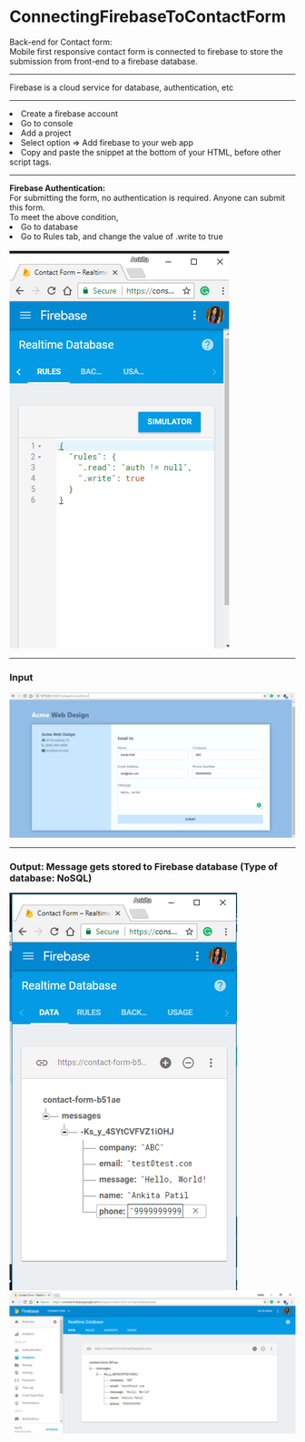 # ConnectingFirebaseToContactForm
Back-end for Contact form: <br/>Mobile first responsive contact form is connected to firebase to store the submission from front-end to a firebase database.
<hr>
Firebase is a cloud service for database, authentication, etc
<br/>
<hr>
<li>Create a firebase account</li>
<li>Go to console </li>
<li>Add a project </li>
<li>Select option => Add firebase to your web app</li>
<li>Copy and paste the snippet at the bottom of your HTML, before other script tags.</li>
<hr>
<b>Firebase Authentication: </b><br/>
For submitting the form, no authentication is required. Anyone can submit this form.
<br/>
To meet the above condition, 
<li>Go to database</li>
<li> Go to Rules tab, and change the value of .write to true </li>
<br/>

<img src ="https://github.com/patilankita79/ConnectingFirebaseToContactForm/blob/master/Screenshots/AuthenticationSetting.png" />
<hr>
<h3>Input </h3>
<img src="https://github.com/patilankita79/ConnectingFirebaseToContactForm/blob/master/Screenshots/InputValues.png" />
<hr>
<h3>Output: Message gets stored to Firebase database (Type of database: NoSQL)</h3>
<img src= "https://github.com/patilankita79/ConnectingFirebaseToContactForm/blob/master/Screenshots/MessagesInDatabase.png" />
<img src="https://github.com/patilankita79/ConnectingFirebaseToContactForm/blob/master/Screenshots/Messages.png" />


